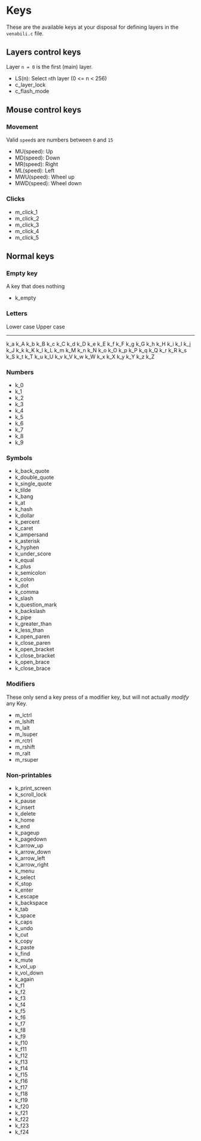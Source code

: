 # Keys

These are the available keys at your disposal for defining layers in the
`venabili.c` file.


## Layers control keys

Layer `n = 0` is the first (main) layer.

- LS(n): Select `n`th layer (0 <= n < 256)
- c_layer_lock
- c_flash_mode



## Mouse control keys

### Movement

Valid `speed`s are numbers between `0` and `15`

- MU(speed): Up
- MD(speed): Down
- MR(speed): Right
- ML(speed): Left
- MWU(speed): Wheel up
- MWD(speed): Wheel down

### Clicks

- m_click_1
- m_click_2
- m_click_3
- m_click_4
- m_click_5



## Normal keys

### Empty key

A key that does nothing

- k_empty


### Letters

Lower case     Upper case
----------    -----------
   k_a           k_A
   k_b           k_B
   k_c           k_C
   k_d           k_D
   k_e           k_E
   k_f           k_F
   k_g           k_G
   k_h           k_H
   k_i           k_I
   k_j           k_J
   k_k           k_K
   k_l           k_L
   k_m           k_M
   k_n           k_N
   k_o           k_O
   k_p           k_P
   k_q           k_Q
   k_r           k_R
   k_s           k_S
   k_t           k_T
   k_u           k_U
   k_v           k_V
   k_w           k_W
   k_x           k_X
   k_y           k_Y
   k_z           k_Z


### Numbers

- k_0
- k_1
- k_2
- k_3
- k_4
- k_5
- k_6
- k_7
- k_8
- k_9


### Symbols

- k_back_quote
- k_double_quote
- k_single_quote
- k_tilde
- k_bang
- k_at
- k_hash
- k_dollar
- k_percent
- k_caret
- k_ampersand
- k_asterisk
- k_hyphen
- k_under_score
- k_equal
- k_plus
- k_semicolon
- k_colon
- k_dot
- k_comma
- k_slash
- k_question_mark
- k_backslash
- k_pipe
- k_greater_than
- k_less_than
- k_open_paren
- k_close_paren
- k_open_bracket
- k_close_bracket
- k_open_brace
- k_close_brace


### Modifiers

These only send a key press of a modifier key, but will not actually *modify*
any Key.

- m_lctrl
- m_lshift
- m_lalt
- m_lsuper
- m_rctrl
- m_rshift
- m_ralt
- m_rsuper



### Non-printables

- k_print_screen
- k_scroll_lock
- k_pause
- k_insert
- k_delete
- k_home
- k_end
- k_pageup
- k_pagedown
- k_arrow_up
- k_arrow_down
- k_arrow_left
- k_arrow_right
- k_menu
- k_select
- K_stop
- k_enter
- k_escape
- k_backspace
- k_tab
- k_space
- k_caps
- k_undo
- k_cut
- k_copy
- k_paste
- k_find
- k_mute
- k_vol_up
- k_vol_down
- k_again
- k_f1
- k_f2
- k_f3
- k_f4
- k_f5
- k_f6
- k_f7
- k_f8
- k_f9
- k_f10
- k_f11
- k_f12
- k_f13
- k_f14
- k_f15
- k_f16
- k_f17
- k_f18
- k_f19
- k_f20
- k_f21
- k_f22
- k_f23
- k_f24
